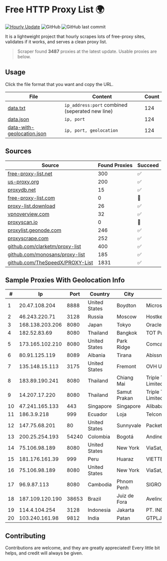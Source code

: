 
# Free HTTP Proxy List 🌍

[![Hourly Update](https://github.com/mertguvencli/http-proxy-list/actions/workflows/main.yml/badge.svg?branch=main)](https://github.com/mertguvencli/http-proxy-list/actions/workflows/main.yml)
![GitHub](https://img.shields.io/github/license/mertguvencli/http-proxy-list)
![GitHub last commit](https://img.shields.io/github/last-commit/mertguvencli/http-proxy-list)

It is a lightweight project that hourly scrapes lots of free-proxy sites, validates if it works, and serves a clean proxy list.


> Scraper found **3487** proxies at the latest update. Usable proxies are below.

## Usage

Click the file format that you want and copy the URL.


|File|Content|Count|
|----|-------|-----|
|[data.txt](https://raw.githubusercontent.com/mertguvencli/http-proxy-list/main/proxy-list/data.txt)|`ip_address:port` combined (seperated new line)|124|
|[data.json](https://raw.githubusercontent.com/mertguvencli/http-proxy-list/main/proxy-list/data.json)|`ip, port`|124|
|[data-with-geolocation.json](https://raw.githubusercontent.com/mertguvencli/http-proxy-list/main/proxy-list/data-with-geolocation.json)|`ip, port, geolocation`|124|

## Sources

|Source|Found Proxies|Succeed|
|------|-------------|-------|
|[free-proxy-list.net](https://free-proxy-list.net)|300|✅|
|[us-proxy.org](https://www.us-proxy.org)|200|✅|
|[proxydb.net](http://proxydb.net)|15|✅|
|[free-proxy-list.com](https://free-proxy-list.com/?page=&port=&type%5B%5D=http&type%5B%5D=https&up_time=0&search=Search)|0|🚫|
|[proxy-list.download](https://www.proxy-list.download/HTTP)|26|✅|
|[vpnoverview.com](https://vpnoverview.com/privacy/anonymous-browsing/free-proxy-servers)|32|✅|
|[proxyscan.io](https://www.proxyscan.io)|0|🚫|
|[proxylist.geonode.com](https://proxylist.geonode.com/api/proxy-list?limit=300&page=1&sort_by=lastChecked&sort_type=desc&protocols=http,https)|246|✅|
|[proxyscrape.com](https://api.proxyscrape.com/v2/?request=displayproxies&protocol=http&timeout=10000&country=all&ssl=all&anonymity=all)|252|✅|
|[github.com/clarketm/proxy-list](https://raw.githubusercontent.com/clarketm/proxy-list/master/proxy-list-raw.txt)|400|✅|
|[github.com/monosans/proxy-list](https://raw.githubusercontent.com/monosans/proxy-list/main/proxies/http.txt)|185|✅|
|[github.com/TheSpeedX/PROXY-List](https://raw.githubusercontent.com/TheSpeedX/PROXY-List/master/http.txt)|1831|✅|


## Sample Proxies With Geolocation Info

|#|Ip|Port|Country|City|Internet Service Provider|
|-|--|----|-------|----|-------------------------|
|1|20.47.108.204|8888|United States|Boydton|Microsoft Corporation|
|2|46.243.220.71|3128|Russia|Moscow|Hostkey B.V.|
|3|168.138.203.206|8080|Japan|Tokyo|Oracle Corporation|
|4|182.52.83.69|8080|Thailand|Bangkok|TOT Public Company Limited|
|5|173.165.102.210|8080|United States|Park Ridge|Comcast Cable Communications|
|6|80.91.125.119|8089|Albania|Tirana|Abissnet ISP|
|7|135.148.15.113|3175|United States|Fremont|OVH US LLC|
|8|183.89.190.241|8080|Thailand|Chiang Mai|Triple T Broadband Public Company Limited|
|9|14.207.17.220|8080|Thailand|Samut Prakan|Triple T Broadband Public Company Limited|
|10|47.241.165.133|443|Singapore|Singapore|Alibaba.com LLC|
|11|186.3.9.218|999|Ecuador|Loja|Telconet S.A|
|12|147.75.68.201|80|United States|Sunnyvale|Packet Host, Inc.|
|13|200.25.254.193|54240|Colombia|Bogotá|Andinet ON Line|
|14|75.106.98.189|8080|United States|New York|ViaSat, Inc.|
|15|181.176.161.39|999|Peru|Huaraz|VIETTEL PERÚ S.A.C.|
|16|75.106.98.189|8080|United States|New York|ViaSat, Inc.|
|17|96.9.87.113|8080|Cambodia|Phnom Penh|SIGROUPS|
|18|187.109.120.190|38653|Brazil|Juiz de Fora|Avelino e Rodrigues LTDA|
|19|114.4.104.254|3128|Indonesia|Jakarta|PT. INDOSAT Tbk|
|20|103.240.161.98|9812|India|Patan|GTPLJAYSANTOSHIMANETWORKPVTLTD|



## Contributing

Contributions are welcome, and they are greatly appreciated! Every
little bit helps, and credit will always be given.

